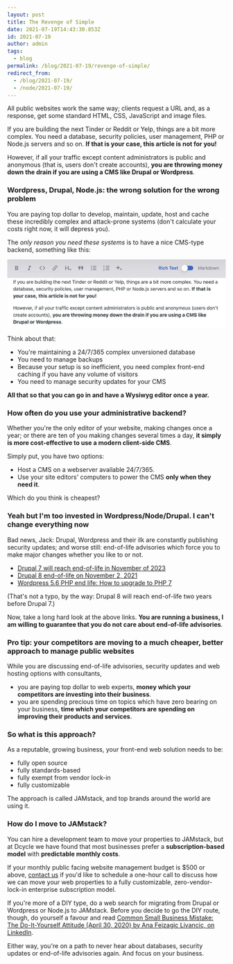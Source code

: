 ```yaml
---
layout: post
title: The Revenge of Simple
date: 2021-07-19T14:43:30.853Z
id: 2021-07-19
author: admin
tags:
  - blog
permalink: /blog/2021-07-19/revenge-of-simple/
redirect_from:
  - /blog/2021-07-19/
  - /node/2021-07-19/
---
```

All public websites work the same way; clients request a URL and, as a response, get some standard HTML, CSS, JavaScript and image files.

If you are building the next Tinder or Reddit or Yelp, things are a bit more complex. You need a database, security policies, user management, PHP or Node.js servers and so on. **If that is your case, this article is not for you!**

However, if all your traffic except content administrators is public and anonymous (that is, users don't create accounts), **you are throwing money down the drain if you are using a CMS like Drupal or Wordpress**.

### Wordpress, Drupal, Node.js: the wrong solution for the wrong problem

You are paying top dollar to develop, maintain, update, host and cache these incredibly complex and attack-prone systems (don't calculate your costs right now, it will depress you).

The _only reason you need these systems_ is to have a nice CMS-type backend, something like this:

![A simple backend interface with Wysiwyg](/assets/uploads/netlify-cms-backend.jpg "A simple backend interface with Wysiwyg")

Think about that:

* You're maintaining a 24/7/365 complex unversioned database
* You need to manage backups
* Because your setup is so inefficient, you need complex front-end caching if you have any volume of visitors
* You need to manage security updates for your CMS

**All that so that you can go in and have a Wysiwyg editor once a year.**

### How often do you use your administrative backend?

Whether you're the only editor of your website, making changes once a year; or there are ten of you making changes several times a day, **it simply is more cost-effective to use a modern client-side CMS**.

Simply put, you have two options:

* Host a CMS on a webserver available 24/7/365.
* Use your site editors' computers to power the CMS **only when they need it**.

Which do you think is cheapest?

### Yeah but I'm too invested in Wordpress/Node/Drupal. I can't change everything now

Bad news, Jack: Drupal, Wordpress and their ilk are constantly publishing security updates; and worse still: end-of-life advisories which force you to make major changes whether you like to or not.

* [Drupal 7 will reach end-of-life in November of 2023](https://www.drupal.org/psa-2022-02-23)
* [Drupal 8 end-of-life on November 2, 2021](https://www.drupal.org/psa-2021-2021-06-29)
* [Wordpress 5.6 PHP end life: How to upgrade to PHP 7](https://strategynewmedia.com/wordpress-php-end-life/)

(That's not a typo, by the way: Drupal 8 will reach end-of-life two years before Drupal 7.)

Now, take a long hard look at the above links. **You are running a business, I am willing to guarantee that you do not care about end-of-life advisories**.

### Pro tip: your competitors are moving to a much cheaper, better approach to manage public websites

While you are discussing end-of-life advisories, security updates and web hosting options with consultants,

* you are paying top dollar to web experts, **money which your competitors are investing into their business**.
* you are spending precious time on topics which have zero bearing on your business, **time which your competitors are spending on improving their products and services**.

### So what is this approach?

As a reputable, growing business, your front-end web solution needs to be:

* fully open source
* fully standards-based
* fully exempt from vendor lock-in
* fully customizable

The approach is called JAMstack, and top brands around the world are using it.

### How do I move to JAMstack?

You can hire a development team to move your properties to JAMstack, but at Dcycle we have found that most businesses prefer a **subscription-based model** with **predictable monthly costs**.

If your monthly public facing website management budget is $500 or above, [contact us](http://blog.dcycle.com/contact/) if you'd like to schedule a one-hour call to discuss how we can move your web properties to a fully customizable, zero-vendor-lock-in enterprise subscription model.

If you're more of a DIY type, do a web search for migrating from Drupal or Wordpress or Node.js to JAMstack. Before you decide to go the DIY route, though, do yourself a favour and read [Common Small Business Mistake: The Do-It-Yourself Attitude (April 30, 2020) by Ana Fejzagic Livancic, on LinkedIn](https://www.linkedin.com/pulse/common-small-business-mistake-do-it-yourself-attitude-ena/).

Either way, you're on a path to never hear about databases, security updates or end-of-life advisories again. And focus on your business.
